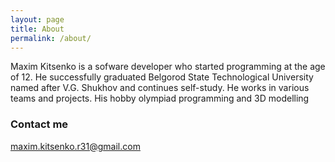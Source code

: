 ```yaml
---
layout: page
title: About
permalink: /about/
---
```


Maxim Kitsenko is a sofware developer who started programming at the age of 12. He successfully graduated Belgorod State Technological University named after V.G. Shukhov and continues self-study. He works in various teams and projects. His hobby olympiad programming and 3D modelling


### Contact me

[maxim.kitsenko.r31@gmail.com](maxim.kitsenko.r31@gmail.com)